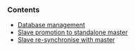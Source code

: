 <!-- post: -->


### Contents

*   [Database management](#about)
*   [Slave promotion to standalone master](#promote)
*   [Slave re-synchronise with master](#resync)

